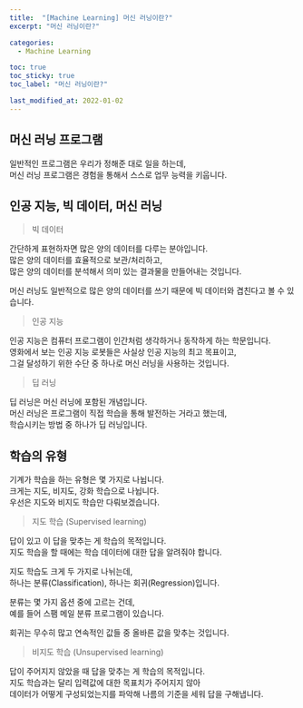 ```yaml
---
title:  "[Machine Learning] 머신 러닝이란?"
excerpt: "머신 러닝이란?"

categories:
  - Machine Learning

toc: true
toc_sticky: true
toc_label: "머신 러닝이란?"

last_modified_at: 2022-01-02
---
```


## 머신 러닝 프로그램

일반적인 프로그램은 우리가 정해준 대로 일을 하는데,<br>
머신 러닝 프로그램은 경험을 통해서 스스로 업무 능력을 키웁니다.

## 인공 지능, 빅 데이터, 머신 러닝

> 빅 데이터

간단하게 표현하자면 많은 양의 데이터를 다루는 분야입니다.<br>
많은 양의 데이터를 효율적으로 보관/처리하고,<br>
많은 양의 데이터를 분석해서 의미 있는 결과물을 만들어내는 것입니다.

머신 러닝도 일반적으로 많은 양의 데이터를 쓰기 때문에 빅 데이터와 겹친다고 볼 수 있습니다.

> 인공 지능

인공 지능은 컴퓨터 프로그램이 인간처럼 생각하거나 동작하게 하는 학문입니다.<br>
영화에서 보는 인공 지능 로봇들은 사실상 인공 지능의 최고 목표이고,<br>
그걸 달성하기 위한 수단 중 하나로 머신 러닝을 사용하는 것입니다.

> 딥 러닝

딥 러닝은 머신 러닝에 포함된 개념입니다.<br>
머신 러닝은 프로그램이 직접 학습을 통해 발전하는 거라고 했는데,<br>
학습시키는 방법 중 하나가 딥 러닝입니다.

## 학습의 유형

기계가 학습을 하는 유형은 몇 가지로 나뉩니다.<br>
크게는 지도, 비지도, 강화 학습으로 나뉩니다.<br>
우선은 지도와 비지도 학습만 다뤄보겠습니다.

> 지도 학습 (Supervised learning)

답이 있고 이 답을 맞추는 게 학습의 목적입니다.<br>
지도 학습을 할 때에는 학습 데이터에 대한 답을 알려줘야 합니다.

지도 학습도 크게 두 가지로 나뉘는데,<br>
하나는 분류(Classification), 하나는 회귀(Regression)입니다.

분류는 몇 가지 옵션 중에 고르는 건데,<br>
예를 들어 스팸 메일 분류 프로그램이 있습니다.

회귀는 무수히 많고 연속적인 값들 중 올바른 값을 맞추는 것입니다.

> 비지도 학습 (Unsupervised learning)

답이 주어지지 않았을 때 답을 맞추는 게 학습의 목적입니다.<br>
지도 학습과는 달리 입력값에 대한 목표치가 주어지지 않아<br>
데이터가 어떻게 구성되었는지를 파악해 나름의 기준을 세워 답을 구해냅니다.